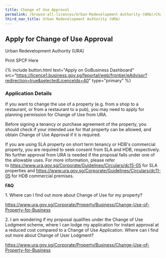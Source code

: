 ```yaml
---
title: Change of Use Approval
permalink: /browse-all-licences/Urban-Redevelopment-Authority-(URA)/Change-of-Use-Approval
third_nav_title: Urban Redevelopment Authority (URA)
---
```


## Apply for Change of Use Approval

Urban Redevelopment Authority (URA)

Print SPCP Here


{% include button.html text="Apply on GoBusiness Dashboard" src="https://licence1.business.gov.sg/feportal/web/frontier/eAdvisor?redirection=true&selectedLicenceIds=40" type="primary" %}

### Application Details

<p>If you want to change the use of a property (e.g. from a shop to a restaurant, or from a restaurant to a pub), you may need to apply for planning permission for Change of Use from URA.&nbsp;</p>
<p>Before signing a tenancy or purchase agreement of the property, you should check if your intended use for that property can be allowed, and obtain Change of Use Approval if it is required.</p>
<p>If you are using SLA property on short term tenancy or HDB's commercial property, you are required to seek consent from SLA and HDB, respectively. No further approval from URA is needed if the proposal falls under one of the allowable uses. For more information, please refer to&nbsp;<a href="https://www.ura.gov.sg/Corporate/Guidelines/Circulars/dc15-05" target="_blank" rel="noopener">https://www.ura.gov.sg/Corporate/Guidelines/Circulars/dc15-05</a>&nbsp;for SLA properties and&nbsp;<a href="https://www.ura.gov.sg/Corporate/Guidelines/Circulars/dc11-05" target="_blank" rel="noopener">https://www.ura.gov.sg/Corporate/Guidelines/Circulars/dc11-05</a>&nbsp;for HDB commercial premises.</p>
<p><strong>FAQ</strong></p>
<p>1. Where can I find out more about Change of Use&nbsp;for my property?</p>
<p><a href="https://www.ura.gov.sg/Corporate/Property/Business/Change-Use-of-Property-for-Business" target="_blank" rel="noopener">https://www.ura.gov.sg/Corporate/Property/Business/Change-Use-of-Property-for-Business</a></p>
<p>2. I am wondering if my proposal qualifies under the Change of Use Lodgment scheme, where I can lodge my application for instant approval at a reduced cost compared to a Change of Use&nbsp;Application. Where can I find out more about Change of User Lodgment?</p>
<p><a href="https://www.ura.gov.sg/Corporate/Property/Business/Change-Use-of-Property-for-Business" target="_blank" rel="noopener">https://www.ura.gov.sg/Corporate/Property/Business/Change-Use-of-Property-for-Business</a></p>

